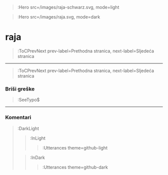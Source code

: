 > :Hero src=/images/raja-schwarz.svg,
>       mode=light

> :Hero src=/images/raja.svg,
>       mode=dark

# raja

> :ToCPrevNext prev-label=Prethodna stranica, next-label=Sljedeća stranica

****


> :ToCPrevNext prev-label=Prethodna stranica, next-label=Sljedeća stranica

### Briši greške

> :SeeTypo$

****

### Komentari

> :DarkLight
> > :InLight
> >
> > > :Utterances theme=github-light
>
> > :InDark
> >
> > > :Utterances theme=github-dark